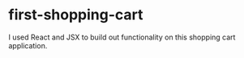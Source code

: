 # first-shopping-cart
I used React and JSX to build out functionality on this shopping cart application.
